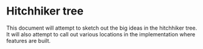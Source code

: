 # Hitchhiker tree

This document will attempt to sketch out the big ideas in the hitchhiker tree.
It will also attempt to call out various locations in the implementation where features are built.
